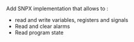 Add SNPX implementation that allows to :
- read and write variables, registers and signals
- Read and clear alarms
- Read program state